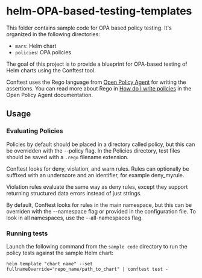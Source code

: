 # helm-OPA-based-testing-templates

This folder contains sample code for OPA based policy testing. It's organized in the following directories:

- `mars`: Helm chart
- `policies`: OPA policies

The goal of this project is to provide a blueprint for OPA-based testing of Helm charts using the Conftest tool.

Conftest uses the Rego language from [Open Policy Agent](https://www.openpolicyagent.org/) for writing the assertions. You can read more about Rego in [How do I write policies](https://www.openpolicyagent.org/docs/latest/policy-language/) in the Open Policy Agent documentation.

## Usage

### Evaluating Policies
Policies by default should be placed in a directory called policy, but this can be overridden with the --policy flag.
In the Policies directory, test files should be saved with a `.rego` filename extension.

Conftest looks for deny, violation, and warn rules. Rules can optionally be suffixed with an underscore and an identifier, for example deny_myrule.

Violation rules evaluate the same way as deny rules, except they support returning structured data errors instead of just strings.

By default, Conftest looks for rules in the main namespace, but this can be overriden with the --namespace flag or provided in the configuration file. To look in all namespaces, use the --all-namespaces flag.

### Running tests
Launch the following command from the `sample code` directory to run the policy tests against the sample Helm chart:

``helm template "chart name" --set fullnameOverride="repo_name/path_to_chart" | conftest test -``